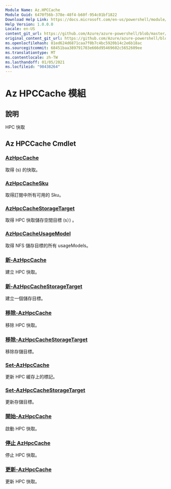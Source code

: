 ```yaml
---
Module Name: Az.HPCCache
Module Guid: 6470f56b-378e-48f4-b60f-954c01bf1822
Download Help Link: https://docs.microsoft.com/en-us/powershell/module/az.hpccache
Help Version: 1.0.0.0
Locale: en-US
content_git_url: https://github.com/Azure/azure-powershell/blob/master/src/HPCCache/HPCCache/help/Az.HPCCache.md
original_content_git_url: https://github.com/Azure/azure-powershell/blob/master/src/HPCCache/HPCCache/help/Az.HPCCache.md
ms.openlocfilehash: 81ed624d6871caa7f0b7c4bc5920b14c2e6b18ac
ms.sourcegitcommit: 68451baa389791703e666d95469602c5652609ee
ms.translationtype: MT
ms.contentlocale: zh-TW
ms.lasthandoff: 01/05/2021
ms.locfileid: "98438264"
---
```

# Az HPCCache 模組
## 說明
HPC 快取

## Az HPCCache Cmdlet
### [AzHpcCache](Get-AzHpcCache.md)
取得 (s) 的快取。

### [AzHpcCacheSku](Get-AzHpcCacheSku.md)
取得訂閱中所有可用的 Sku。

### [AzHpcCacheStorageTarget](Get-AzHpcCacheStorageTarget.md)
取得 HPC 快取儲存空間目標 (s）) 。

### [AzHpcCacheUsageModel](Get-AzHpcCacheUsageModel.md)
取得 NFS 儲存目標的所有 usageModels。

### [新-AzHpcCache](New-AzHpcCache.md)
建立 HPC 快取。

### [新-AzHpcCacheStorageTarget](New-AzHpcCacheStorageTarget.md)
建立一個儲存目標。

### [移除-AzHpcCache](Remove-AzHpcCache.md)
移除 HPC 快取。

### [移除-AzHpcCacheStorageTarget](Remove-AzHpcCacheStorageTarget.md)
移除存儲目標。

### [Set-AzHpcCache](Set-AzHpcCache.md)
更新 HPC 緩存上的標記。

### [Set-AzHpcCacheStorageTarget](Set-AzHpcCacheStorageTarget.md)
更新存儲目標。

### [開始-AzHpcCache](Start-AzHpcCache.md)
啟動 HPC 快取。

### [停止 AzHpcCache](Stop-AzHpcCache.md)
停止 HPC 快取。

### [更新-AzHpcCache](Update-AzHpcCache.md)
更新 HPC 快取。

